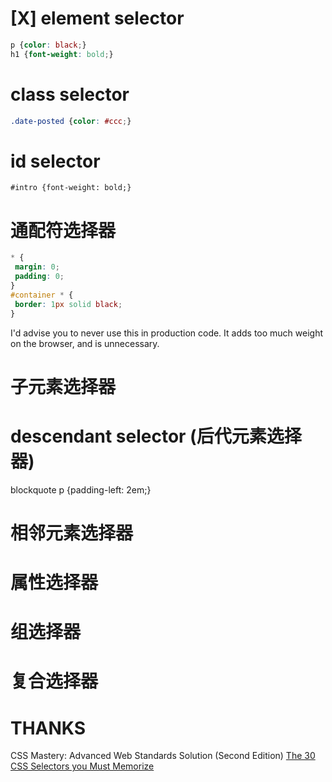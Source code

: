 # [X] element selector
```css
p {color: black;}
h1 {font-weight: bold;}
```

# class selector
```css
.date-posted {color: #ccc;}
```

# id selector
```csss
#intro {font-weight: bold;}
```

# 通配符选择器
```css
* {
 margin: 0;
 padding: 0;
}
#container * {
 border: 1px solid black;
}
```
I'd advise you to never use this in production code. It adds too much weight on the browser, and is unnecessary.


# 子元素选择器

# descendant selector (后代元素选择器)
blockquote p {padding-left: 2em;}

# 相邻元素选择器

# 属性选择器

# 组选择器

# 复合选择器




# THANKS
CSS Mastery: Advanced Web Standards Solution (Second Edition)
[The 30 CSS Selectors you Must Memorize](http://code.tutsplus.com/tutorials/the-30-css-selectors-you-must-memorize--net-16048)

